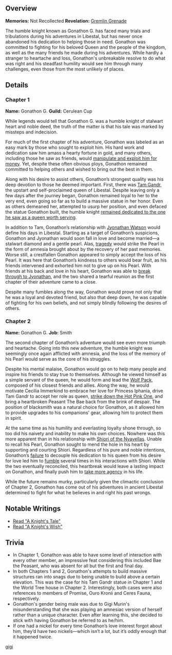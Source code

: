 <!-- title: Gonathon G -->
<!-- quote: I am just a mere humble knight... I'm Gonathon G, it is nice to meet you. -->
<!-- chapters: -1 -->
<!-- images: (Gonathon's Chapter 1 Profile), (Gonathon terrorizing the local Libestians), (Gonathon's Chapter 2 Profile), (Gonathon in the "Monster" MV), (Gonathon in Chapter 2's Ending) -->
<!-- model: false -->

## Overview

**Memories:** Not Recollected
**Revelation:** [Gremlin Grenade](#entry:gremlin-grenade-entry)

The humble knight known as Gonathon G. has faced many trials and tribulations during his adventures in Libestal, but has never once abandoned his dedication to helping those in need. Gonathon was committed to fighting for his beloved Queen and the people of the kingdom, as well as the many friends he made during his adventures. While hardly a stranger to heartache and loss, Gonathon's unbreakable resolve to do what was right and his steadfast humility would see him through many challenges, even those from the most unlikely of places.

## Details

### Chapter 1

**Name:** Gonathon G.
**Guild:** Cerulean Cup

While legends would tell that Gonathon G. was a humble knight of stalwart heart and noble deed, the truth of the matter is that his tale was marked by missteps and indecision.

For much of the first chapter of his adventure, Gonathon was labeled as an easy mark by those who sought to exploit him. His hard work and dedication saw him amass a hearty fortune in gold, and many others, including those he saw as friends, would [manipulate and exploit him for money](https://www.youtube.com/watch?v=kB2jUKUsxtE&t=6008s). Yet, despite these often obvious ploys, Gonathon remained committed to helping others and wished to bring out the best in them.

Along with his desire to assist others, Gonathon’s strongest quality was his deep devotion to those he deemed important. First, there was [Tam Gandr](#entry:kronii-entry), the upstart and self-proclaimed queen of Libestal. Despite leaving only a few days after the journey began, Gonathon remained loyal to her to the very end, even going so far as to build a massive statue in her honor. Even as others demeaned her, attempted to usurp her position, and even defaced the statue Gonathon built, the humble knight [remained dedicated to the one he saw as a queen worth serving](https://youtu.be/oygFzGlMT28?t=2979).

In addition to Tam, Gonathon’s relationship with [Jyonathan Watson](#entry:ame-entry) would define his days in Libestal. Starting as a target of Gonathon’s suspicions, Gonathon and Jyonathan would soon fall in love and become married—a stalwart diamond and a gentle pearl. Alas, [tragedy](https://youtu.be/oygFzGlMT28?t=9378) would strike the Pearl in the form of amnesia brought about by the recovery of her past memories. Worse still, a crestfallen Gonathon appeared to simply accept the loss of his Pearl. It was here that Gonathon’s kindness to others would bear fruit, as his friends intervened and exhorted him not to give up on his Pearl. With friends at his back and love in his heart, Gonathon was able to [break through to Jyonathan](https://www.youtube.com/watch?v=WvRIdaH107U&t=12776s), and the two shared a tearful reunion as the first chapter of their adventure came to a close.

Despite many fumbles along the way, Gonathon would prove not only that he was a loyal and devoted friend, but also that deep down, he was capable of fighting for his own beliefs, and not simply blindly following the desires of others.

### Chapter 2

**Name:** Gonathon G.
**Job:** Smith

The second chapter of Gonathon’s adventure would see even more triumph and heartache. Going into this new adventure, the humble knight was seemingly once again afflicted with amnesia, and the loss of the memory of his Pearl would serve as the core of his struggles.

Despite his mental malaise, Gonathon would go on to help many people and inspire his friends to stay true to themselves. Although he viewed himself as a simple servant of the queen, he would form and lead the [Wolf Pack](https://youtu.be/dgfH4qnRlfw?t=2105), composed of his closest friends and allies. Along the way, he would motivate Cecilia Immerkind to embrace her love for Princess Iphania, drive Tam Gandr to accept her role as queen, [strike down the Hot Pink One](https://youtu.be/rDdbFYqcAyI?t=9279), and bring a heartbroken Peasant The Bae back from the brink of despair. The position of blacksmith was a natural choice for Gonathon, as it allowed him to provide upgrades to his companions' gear, allowing him to protect them in spirit.

At the same time as his humility and everlasting loyalty shone through, so too did his naivety and inability to make his own choices. Nowhere was this more apparent than in his relationship with [Shiori of the Nyavellas](#entry:shiori-entry). Unable to recall his Pearl, Gonathon sought to mend the hole in his heart by supporting and courting Shiori. Regardless of his pure and noble intentions, Gonathon’s [failure](https://www.youtube.com/watch?v=BSPi8sTHdAY&t=12003s) to decouple his dedication to his queen from his desire for love led him to [fumble](https://youtu.be/BSPi8sTHdAY?t=16262) several times in his interactions with Shiori. While the two eventually reconciled, this heartbreak would leave a lasting impact on Gonathon, and finally push him to [take more agency](https://youtu.be/rDdbFYqcAyI?t=10507) in his life.

While the future remains murky, particularly given the climactic conclusion of Chapter 2, Gonathon has come out of his adventures in ancient Libestal determined to fight for what he believes in and right his past wrongs.

## Notable Writings

- [Read "A Knight's Tale"](#text:a-knights-tale)
- [Read "A Knight's Wish"](#text:a-knights-wish)

## Trivia

- In Chapter 1, Gonathon was able to have some level of interaction with every other member, an impressive feat considering this included Bae the Peasant, who was absent for all but the first and final day.
- In both Chapters 1 and 2, Gonathon's attempts to build massive structures ran into snags due to being unable to build above a certain elevation. This was the case for his Tam Gandr statue in Chapter 1 and the World Tree house in Chapter 2. Interestingly, both cases were also references to members of Promise, Ouro Kronii and Ceres Fauna, respectively.
- Gonathon's gender being male was due to Gigi Murin's misunderstanding that she was playing an amnesiac version of herself rather than a unique character. Even after learning this, she decided to stick with having Gonathon be referred to as he/him.
- If one had a nickel for every time Gonathon’s love interest forgot about him, they’d have two nickels—which isn’t a lot, but it’s oddly enough that it happened twice.

[gigi](#easter:easter-gigi)
